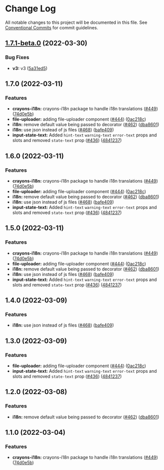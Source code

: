 # Change Log

All notable changes to this project will be documented in this file.
See [Conventional Commits](https://conventionalcommits.org) for commit guidelines.

## [1.7.1-beta.0](https://github.com/arvindanta/cr-test/compare/cr-i18n@1.7.0...cr-i18n@1.7.1-beta.0) (2022-03-30)


### Bug Fixes

* **v3:** v3 ([5a31ed5](https://github.com/arvindanta/cr-test/commit/5a31ed58a8faa957fa495fb519fc8cbca121fc78))





## 1.7.0 (2022-03-11)

### Features

- **crayons-i18n:** crayons-i18n package to handle i18n translations ([#449](https://github.com/arvindanta/cr-test/issues/449)) ([74d0e5b](https://github.com/arvindanta/cr-test/commit/74d0e5b2c95ef6571e47b5cf140008995332f5b4))
- **file-uploader:** adding file-uploader component  ([#444](https://github.com/arvindanta/cr-test/issues/444)) ([0ac218c](https://github.com/arvindanta/cr-test/commit/0ac218c5da73c61714d9d4d3233e4bf927a01c3c))
- **i18n:** remove default value being passed to decorator ([#462](https://github.com/arvindanta/cr-test/issues/462)) ([dba8601](https://github.com/arvindanta/cr-test/commit/dba86010a83676c5a73753600656a5f04702d38f))
- **i18n:** use json instead of js files ([#468](https://github.com/arvindanta/cr-test/issues/468)) ([bafe409](https://github.com/arvindanta/cr-test/commit/bafe409b4333f28581d172de183d38ed896f0ff1))
- **input-state-text:** Added `hint-text` `warning-text` `error-text` props and slots and removed `state-text` prop ([#436](https://github.com/arvindanta/cr-test/issues/436)) ([4841237](https://github.com/arvindanta/cr-test/commit/4841237ecc907f13460a6832b8ff7385d05d0729))

## 1.6.0 (2022-03-11)

### Features

- **crayons-i18n:** crayons-i18n package to handle i18n translations ([#449](https://github.com/freshworks/crayons/issues/449)) ([74d0e5b](https://github.com/freshworks/crayons/commit/74d0e5b2c95ef6571e47b5cf140008995332f5b4))
- **file-uploader:** adding file-uploader component  ([#444](https://github.com/freshworks/crayons/issues/444)) ([0ac218c](https://github.com/freshworks/crayons/commit/0ac218c5da73c61714d9d4d3233e4bf927a01c3c))
- **i18n:** remove default value being passed to decorator ([#462](https://github.com/freshworks/crayons/issues/462)) ([dba8601](https://github.com/freshworks/crayons/commit/dba86010a83676c5a73753600656a5f04702d38f))
- **i18n:** use json instead of js files ([#468](https://github.com/freshworks/crayons/issues/468)) ([bafe409](https://github.com/freshworks/crayons/commit/bafe409b4333f28581d172de183d38ed896f0ff1))
- **input-state-text:** Added `hint-text` `warning-text` `error-text` props and slots and removed `state-text` prop ([#436](https://github.com/freshworks/crayons/issues/436)) ([4841237](https://github.com/freshworks/crayons/commit/4841237ecc907f13460a6832b8ff7385d05d0729))

## 1.5.0 (2022-03-11)

### Features

- **crayons-i18n:** crayons-i18n package to handle i18n translations ([#449](https://github.com/freshworks/crayons/issues/449)) ([74d0e5b](https://github.com/freshworks/crayons/commit/74d0e5b2c95ef6571e47b5cf140008995332f5b4))
- **file-uploader:** adding file-uploader component  ([#444](https://github.com/freshworks/crayons/issues/444)) ([0ac218c](https://github.com/freshworks/crayons/commit/0ac218c5da73c61714d9d4d3233e4bf927a01c3c))
- **i18n:** remove default value being passed to decorator ([#462](https://github.com/freshworks/crayons/issues/462)) ([dba8601](https://github.com/freshworks/crayons/commit/dba86010a83676c5a73753600656a5f04702d38f))
- **i18n:** use json instead of js files ([#468](https://github.com/freshworks/crayons/issues/468)) ([bafe409](https://github.com/freshworks/crayons/commit/bafe409b4333f28581d172de183d38ed896f0ff1))
- **input-state-text:** Added `hint-text` `warning-text` `error-text` props and slots and removed `state-text` prop ([#436](https://github.com/freshworks/crayons/issues/436)) ([4841237](https://github.com/freshworks/crayons/commit/4841237ecc907f13460a6832b8ff7385d05d0729))

## 1.4.0 (2022-03-09)

### Features

- **i18n:** use json instead of js files ([#468](https://github.com/freshworks/crayons/issues/468)) ([bafe409](https://github.com/freshworks/crayons/commit/bafe409b4333f28581d172de183d38ed896f0ff1))

## 1.3.0 (2022-03-09)

### Features

- **file-uploader:** adding file-uploader component  ([#444](https://github.com/freshworks/crayons/issues/444)) ([0ac218c](https://github.com/freshworks/crayons/commit/0ac218c5da73c61714d9d4d3233e4bf927a01c3c))
- **input-state-text:** Added `hint-text` `warning-text` `error-text` props and slots and removed `state-text` prop ([#436](https://github.com/freshworks/crayons/issues/436)) ([4841237](https://github.com/freshworks/crayons/commit/4841237ecc907f13460a6832b8ff7385d05d0729))

## 1.2.0 (2022-03-08)

### Features

- **i18n:** remove default value being passed to decorator ([#462](https://github.com/freshworks/crayons/issues/462)) ([dba8601](https://github.com/freshworks/crayons/commit/dba86010a83676c5a73753600656a5f04702d38f))

## 1.1.0 (2022-03-04)

### Features

- **crayons-i18n:** crayons-i18n package to handle i18n translations ([#449](https://github.com/freshworks/crayons/issues/449)) ([74d0e5b](https://github.com/freshworks/crayons/commit/74d0e5b2c95ef6571e47b5cf140008995332f5b4))
